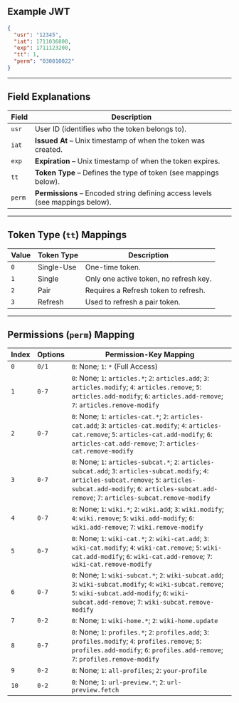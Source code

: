 ## Example JWT
```json
{
  "usr": "12345",
  "iat": 1711036800,
  "exp": 1711123200,
  "tt": 1,
  "perm": "030010022"
}
```

---

## Field Explanations

| Field  | Description |
|--------|------------|
| `usr`  | User ID (identifies who the token belongs to). |
| `iat`  | **Issued At** – Unix timestamp of when the token was created. |
| `exp`  | **Expiration** – Unix timestamp of when the token expires. |
| `tt`   | **Token Type** – Defines the type of token (see mappings below). |
| `perm` | **Permissions** – Encoded string defining access levels (see mappings below). |

---

## Token Type (`tt`) Mappings

| Value | Token Type | Description |
|--------|------------|-------------|
| `0`  | Single-Use | One-time token. |
| `1`  | Single     | Only one active token, no refresh key. |
| `2`  | Pair       | Requires a Refresh token to refresh. |
| `3`  | Refresh    | Used to refresh a pair token. |

---

## Permissions (`perm`) Mapping

| Index | Options   | Permission-Key Mapping |
|--------|-----------|------------------------|
|  `0`  | `0/1`       | `0`: None; `1`: `*` (Full Access) |
|  `1`  | `0-7`       | `0`: None; `1`: `articles.*`; `2`: `articles.add`; `3`: `articles.modify`; `4`: `articles.remove`; `5`: `articles.add-modify`; `6`: `articles.add-remove`; `7`: `articles.remove-modify` |
|  `2`  | `0-7`       | `0`: None; `1`: `articles-cat.*`; `2`: `articles-cat.add`; `3`: `articles-cat.modify`; `4`: `articles-cat.remove`; `5`: `articles-cat.add-modify`; `6`: `articles-cat.add-remove`; `7`: `articles-cat.remove-modify` |
|  `3`  | `0-7`       | `0`: None; `1`: `articles-subcat.*`; `2`: `articles-subcat.add`; `3`: `articles-subcat.modify`; `4`: `articles-subcat.remove`; `5`: `articles-subcat.add-modify`; `6`: `articles-subcat.add-remove`; `7`: `articles-subcat.remove-modify` |
|  `4`  | `0-7`       | `0`: None; `1`: `wiki.*`; `2`: `wiki.add`; `3`: `wiki.modify`; `4`: `wiki.remove`; `5`: `wiki.add-modify`; `6`: `wiki.add-remove`; `7`: `wiki.remove-modify` |
|  `5`  | `0-7`       | `0`: None; `1`: `wiki-cat.*`; `2`: `wiki-cat.add`; `3`: `wiki-cat.modify`; `4`: `wiki-cat.remove`; `5`: `wiki-cat.add-modify`; `6`: `wiki-cat.add-remove`; `7`: `wiki-cat.remove-modify` |
|  `6`  | `0-7`       | `0`: None; `1`: `wiki-subcat.*`; `2`: `wiki-subcat.add`; `3`: `wiki-subcat.modify`; `4`: `wiki-subcat.remove`; `5`: `wiki-subcat.add-modify`; `6`: `wiki-subcat.add-remove`; `7`: `wiki-subcat.remove-modify` |
|  `7`  | `0-2`       | `0`: None; `1`: `wiki-home.*`; `2`: `wiki-home.update` |
|  `8`  | `0-7`       | `0`: None; `1`: `profiles.*`; `2`: `profiles.add`; `3`: `profiles.modify`; `4`: `profiles.remove`; `5`: `profiles.add-modify`; `6`: `profiles.add-remove`; `7`: `profiles.remove-modify` |
|  `9`  | `0-2`       | `0`: None; `1`: `all-profiles`; `2`: `your-profile` |
|  `10` | `0-2`       | `0`: None; `1`: `url-preview.*`; `2`: `url-preview.fetch` |
